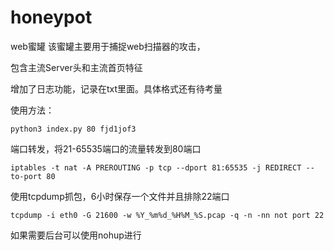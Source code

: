 # honeypot
web蜜罐
该蜜罐主要用于捕捉web扫描器的攻击，

包含主流Server头和主流首页特征

增加了日志功能，记录在txt里面。具体格式还有待考量

使用方法：

`python3 index.py 80 fjd1jof3`

端口转发，将21-65535端口的流量转发到80端口

`iptables -t nat -A PREROUTING -p tcp --dport 81:65535 -j REDIRECT --to-port 80`

使用tcpdump抓包，6小时保存一个文件并且排除22端口

`tcpdump -i eth0 -G 21600 -w %Y_%m%d_%H%M_%S.pcap -q -n -nn not port 22`

如果需要后台可以使用nohup进行
